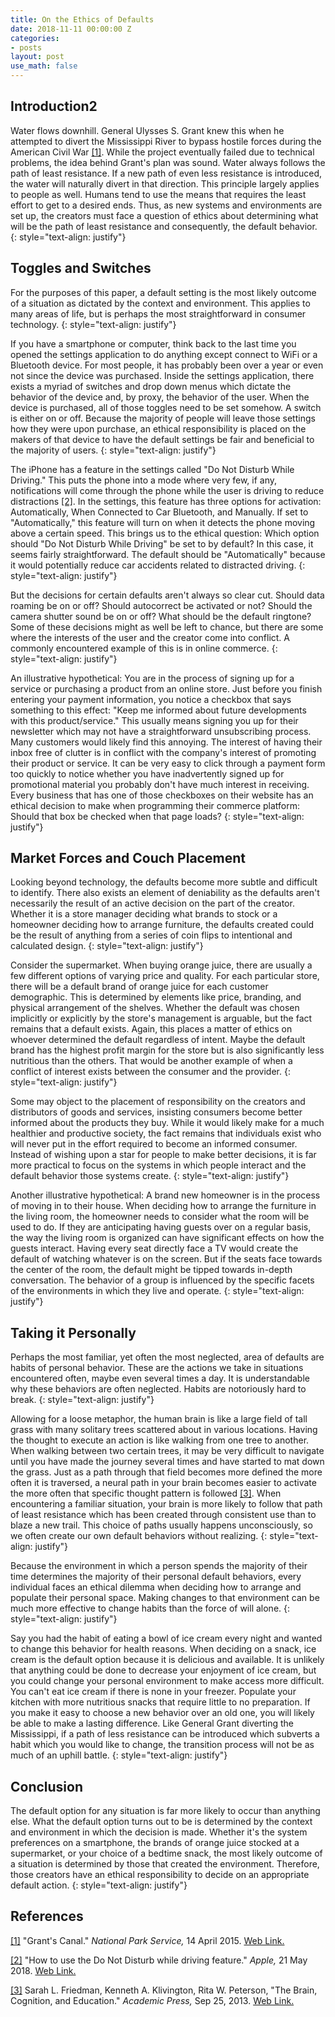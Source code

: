 ```yaml
---
title: On the Ethics of Defaults
date: 2018-11-11 00:00:00 Z
categories:
- posts
layout: post
use_math: false
---
```


## Introduction2

Water flows downhill. General Ulysses S. Grant knew this when he attempted to divert the Mississippi River to bypass hostile forces during the American Civil War <a name="ref1"></a>[[1]](#grants-canal). While the project eventually failed due to technical problems, the idea behind Grant's plan was sound. Water always follows the path of least resistance. If a new path of even less resistance is introduced, the water will naturally divert in that direction. This principle largely applies to people as well. Humans tend to use the means that requires the least effort to get to a desired ends. Thus, as new systems and environments are set up, the creators must face a question of ethics about determining what will be the path of least resistance and consequently, the default behavior. 
{: style="text-align: justify"}

[//]: # ([footnote] That's not to say all actions are predetermined, but there is an inertia of change that must be overcome to choose other than the default. Everyone experiences times where the drive and will to do so are readily available, but those moments represent the exception to this general trend.)

## Toggles and Switches

For the purposes of this paper, a default setting is the most likely outcome of a situation as dictated by the context and environment. This applies to many areas of life, but is perhaps the most straightforward in consumer technology. 
{: style="text-align: justify"}

If you have a smartphone or computer, think back to the last time you opened the settings application to do anything except connect to WiFi or a Bluetooth device. For most people, it has probably been over a year or even not since the device was purchased. Inside the settings application, there exists a myriad of switches and drop down menus which dictate the behavior of the device and, by proxy, the behavior of the user. When the device is purchased, all of those toggles need to be set somehow. A switch is either on or off. Because the majority of people will leave those settings how they were upon purchase, an ethical responsibility is placed on the makers of that device to have the default settings be fair and beneficial to the majority of users.
{: style="text-align: justify"}

The iPhone has a feature in the settings called "Do Not Disturb While Driving." This puts the phone into a mode where very few, if any, notifications will come through the phone while the user is driving to reduce distractions <a name="ref2"></a>[[2]](#do-not-disturb). In the settings, this feature has three options for activation: Automatically, When Connected to Car Bluetooth, and Manually. If set to "Automatically," this feature will turn on when it detects the phone moving above a certain speed. This brings us to the ethical question: Which option should "Do Not Disturb While Driving" be set to by default? In this case, it seems fairly straightforward. The default should be "Automatically" because it would potentially reduce car accidents related to distracted driving. 
{: style="text-align: justify"}

But the decisions for certain defaults aren't always so clear cut. Should data roaming be on or off? Should autocorrect be activated or not? Should the camera shutter sound be on or off? What should be the default ringtone? Some of these decisions might as well be left to chance, but there are some where the interests of the user and the creator come into conflict. A commonly encountered example of this is in online commerce.
{: style="text-align: justify"}

An illustrative hypothetical: You are in the process of signing up for a service or purchasing a product from an online store. Just before you finish entering your payment information, you notice a checkbox that says something to this effect: "Keep me informed about future developments with this product/service." This usually means signing you up for their newsletter which may not have a straightforward unsubscribing process. Many customers would likely find this annoying. The interest of having their inbox free of clutter is in conflict with the company's interest of promoting their product or service. It can be very easy to click through a payment form too quickly to notice whether you have inadvertently signed up for promotional material you probably don't have much interest in receiving. Every business that has one of those checkboxes on their website has an ethical decision to make when programming their commerce platform: Should that box be checked when that page loads?
{: style="text-align: justify"}

## Market Forces and Couch Placement

Looking beyond technology, the defaults become more subtle and difficult to identify. There also exists an element of deniability as the defaults aren't necessarily the result of an active decision on the part of the creator. Whether it is a store manager deciding what brands to stock or a homeowner deciding how to arrange furniture, the defaults created could be the result of anything from a series of coin flips to intentional and calculated design. 
{: style="text-align: justify"}

Consider the supermarket. When buying orange juice, there are usually a few different options of varying price and quality. For each particular store, there will be a default brand of orange juice for each customer demographic. This is determined by elements like price, branding, and physical arrangement of the shelves. Whether the default was chosen implicitly or explicitly by the store's management is arguable, but the fact remains that a default exists. Again, this places a matter of ethics on whoever determined the default regardless of intent. Maybe the default brand has the highest profit margin for the store but is also significantly less nutritious than the others. That would be another example of when a conflict of interest exists between the consumer and the provider. 
{: style="text-align: justify"}

Some may object to the placement of responsibility on the creators and distributors of goods and services, insisting consumers become better informed about the products they buy. While it would likely make for a much healthier and productive society, the fact remains that individuals exist who will never put in the effort required to become an informed consumer. Instead of wishing upon a star for people to make better decisions, it is far more practical to focus on the systems in which people interact and the default behavior those systems create. 
{: style="text-align: justify"}

Another illustrative hypothetical: A brand new homeowner is in the process of moving in to their house. When deciding how to arrange the furniture in the living room, the homeowner needs to consider what the room will be used to do. If they are anticipating having guests over on a regular basis, the way the living room is organized can have significant effects on how the guests interact. Having every seat directly face a TV would create the default of watching whatever is on the screen. But if the seats face towards the center of the room, the default might be tipped towards in-depth conversation. The behavior of a group is influenced by the specific facets of the environments in which they live and operate. 
{: style="text-align: justify"}

## Taking it Personally

Perhaps the most familiar, yet often the most neglected, area of defaults are habits of personal behavior. These are the actions we take in situations encountered often, maybe even several times a day. It is understandable why these behaviors are often neglected. Habits are notoriously hard to break. 
{: style="text-align: justify"}

Allowing for a loose metaphor, the human brain is like a large field of tall grass with many solitary trees scattered about in various locations. Having the thought to execute an action is like walking from one tree to another. When walking between two certain trees, it may be very difficult to navigate until you have made the journey several times and have started to mat down the grass. Just as a path through that field becomes more defined the more often it is traversed, a neural path in your brain becomes easier to activate the more often that specific thought pattern is followed <a name="ref3"></a>[[3]](#friedman-et-al). When encountering a familiar situation, your brain is more likely to follow that path of least resistance which has been created through consistent use than to blaze a new trail. This choice of paths usually happens unconsciously, so we often create our own default behaviors without realizing.
{: style="text-align: justify"}

[//]: # ([footnote] Largely as the result of work by Kandel and his colleagues at Columbia University, it has become possible to study at the cellular level some relatively simple forms of behavioral memory like habituation and sensitization, from Kendel, 1976. Habituation refers to progressive diminution in the intensity of a response as the result of repeated presentations of a stimulus. Sensitization refers to the enhancement of the response to a stimulus as the result of strong stimulation with another stimulus. These forms of memory are nonassociative, in that they do not depend on pairing of stimuli or on forming associations between stimuli. Because both phenomena are nevertheless instances of how behavior can be changed by previous experience, they provide useful ways to study phylogenetically simple forms of memory Chapter 7)

[//]: # ([For reference] Largely as the result of work by Kandel and his colleagues at Columbia University, it has become possible to study at the cellular level some relatively simple forms of behavioral memory like habituation and sensitization -Kendel, 1976-. Habituation refers to progressive diminution in the intensity of a response as the result of repeated presentations of a stimulus. Sensitization refers to the enhancement of the response to a stimulus as the result of strong stimulation with another stimulus. These forms of memory are nonassociative, in that they do not depend on pairing of stimuli or on forming associations between stimuli. Because both phenomena are nevertheless instances of how behavior can be changed by previous experience, they provide useful ways to study phylogenetically simple forms of memory Chapter 7. Memory and the Brain, p. 173, Sarah L. Friedman, Kenneth A. Klivington, Rita W. Peterson, "The Brain, Cognition, and Education." Academic Press, Sep 25, 2013)

Because the environment in which a person spends the majority of their time determines the majority of their personal default behaviors, every individual faces an ethical dilemma when deciding how to arrange and populate their personal space. Making changes to that environment can be much more effective to change habits than the force of will alone. 
{: style="text-align: justify"}

Say you had the habit of eating a bowl of ice cream every night and wanted to change this behavior for health reasons. When deciding on a snack, ice cream is the default option because it is delicious and available. It is unlikely that anything could be done to decrease your enjoyment of ice cream, but you could change your personal environment to make access more difficult. You can't eat ice cream if there is none in your freezer. Populate your kitchen with more nutritious snacks that require little to no preparation. If you make it easy to choose a new behavior over an old one, you will likely be able to make a lasting difference. Like General Grant diverting the Mississippi, if a path of less resistance can be introduced which subverts a habit which you would like to change, the transition process will not be as much of an uphill battle. 
{: style="text-align: justify"}

## Conclusion

The default option for any situation is far more likely to occur than anything else. What the default option turns out to be is determined by the context and environment in which the decision is made. Whether it's the system preferences on a smartphone, the brands of orange juice stocked at a supermarket, or your choice of a bedtime snack, the most likely outcome of a situation is determined by those that created the environment. Therefore, those creators have an ethical responsibility to decide on an appropriate default action.
{: style="text-align: justify"}

## References

<a name="grants-canal"></a>
[[1]](#ref1) "Grant's Canal." *National Park Service,* 14 April 2015. [Web Link.](https://www.nps.gov/vick/learn/historyculture/grants-canal.htm)

<a name="do-not-disturb"></a>
[[2]](#ref2) "How to use the Do Not Disturb while driving feature." *Apple,* 21 May 2018. [Web Link.](https://support.apple.com/en-us/ht208090)

<a name="friedman-et-al"></a>
[[3]](#ref3) Sarah L. Friedman, Kenneth A. Klivington, Rita W. Peterson, "The Brain, Cognition, and Education." *Academic Press,* Sep 25, 2013.
[Web Link.](https://books.google.com/books?hl=en&lr=&id=w-9FBQAAQBAJ&oi=fnd&pg=PA171&dq=neuroscience+conditioning+neural+pathways+-fear&ots=bVf742EHT9&sig=lKseT8RxkyStSSyhpAQ8iJQldk4#v=onepage&q&f=false)
